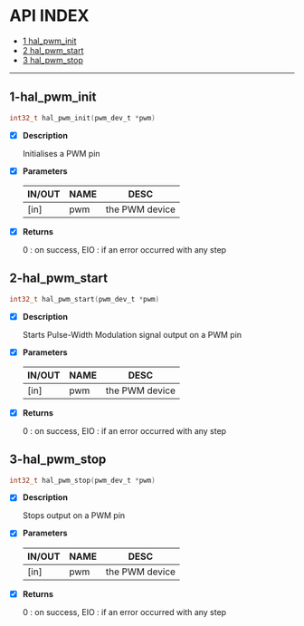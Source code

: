 # API INDEX

  * [1 hal_pwm_init](#1-hal_pwm_init)
  * [2 hal_pwm_start](#2-hal_pwm_start)
  * [3 hal_pwm_stop](#3-hal_pwm_stop)

------

## 1-hal_pwm_init

```c
int32_t hal_pwm_init(pwm_dev_t *pwm)
```

- [x] **Description**

  Initialises a PWM pin
 

- [x] **Parameters**

  | IN/OUT |  NAME  |  DESC  |
  |--------|--------|--------|
  | [in] | pwm | the PWM device |

- [x] **Returns**

  0 : on success, EIO : if an error occurred with any step

## 2-hal_pwm_start

```c
int32_t hal_pwm_start(pwm_dev_t *pwm)
```

- [x] **Description**

  Starts Pulse-Width Modulation signal output on a PWM pin

- [x] **Parameters**

  | IN/OUT |  NAME  |  DESC  |
  |--------|--------|--------|
  | [in] | pwm | the PWM device |

- [x] **Returns**

  0 : on success, EIO : if an error occurred with any step

## 3-hal_pwm_stop

```c
int32_t hal_pwm_stop(pwm_dev_t *pwm)
```

- [x] **Description**

  Stops output on a PWM pin

- [x] **Parameters**

  | IN/OUT |  NAME  |  DESC  |
  |--------|--------|--------|
  | [in] | pwm | the PWM device |

- [x] **Returns**

  0 : on success, EIO : if an error occurred with any step
